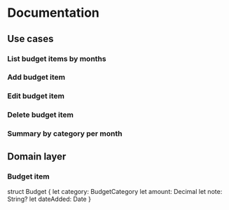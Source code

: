 # Documentation

## Use cases

### List budget items by months
### Add budget item
### Edit budget item
### Delete budget item
### Summary by category per month

## Domain layer

### Budget item
struct Budget {
	let category: BudgetCategory
	let amount: Decimal
	let note: String?
	let dateAdded: Date
}
